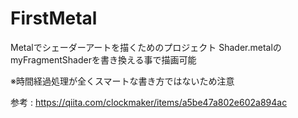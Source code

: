 # FirstMetal
Metalでシェーダーアートを描くためのプロジェクト
Shader.metalのmyFragmentShaderを書き換える事で描画可能

※時間経過処理が全くスマートな書き方ではないため注意

参考 : https://qiita.com/clockmaker/items/a5be47a802e602a894ac
